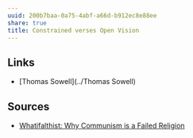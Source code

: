 ```yaml
---
uuid: 200b7baa-0a75-4abf-a66d-b912ec8e88ee
share: true
title: Constrained verses Open Vision
---
```

## Links

* [Thomas Sowell](../Thomas Sowell)

## Sources

* [Whatifalthist: Why Communism is a Failed Religion](https://youtu.be/75KqMzmuLw4?t=1954)